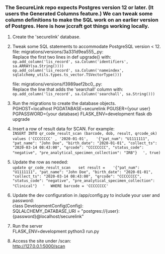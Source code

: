 ### The SecureLink repo expects Postgres version 12 or later. (It users the Generated Columns feature.) We can tweak some column definitions to make the SQL work on an earlier version of Postgres. Here is how jccraft got things working locally.

1. Create the 'securelink' database.

2. Tweak some SQL statements to accommodate PostgreSQL version < 12.  
file: migrations/versions/3a331d9ea555_.py:  
Replace the first two lines in def upgrade() with:  
`op.add_column('lis_record', sa.Column('identifiers', sa.ARRAY(sa.String())))  `  
`op.add_column('lis_record', sa.Column('nameindex', sqlalchemy_utils.types.ts_vector.TSVectorType()))`  <P>
file: migrations/versions/f3989aef2bc0_.py:  
Replace the line that adds the 'searchall' column with:  
`op.add_column('lis_record', sa.Column('searchall', sa.String()))`

3. Run the migrations to create the database objects.  
PGHOST=localhost PGDATABASE=securelink PGUSER={your user} PGPASSWORD={your database} FLASK_ENV=development flask db upgrade

4. Insert a row of result data for SCAN. For example:  
`INSERT INTO qr_code_result_scan (barcode, dob, result, qrcode_ok) values ('CCCCCCCC' , '2020-01-01',   `
`'{"pat_num": "U1111111", "pat_name": "John Doe", "birth_date": "2020-01-01", "collect_ts": "2020-03-14 08:43:00", "qrcode": "CCCCCCCC", "status_code": "negative", "pre_analytical_specimen_collection": "IRB"}  `
`', true)  `

5. Update the row as needed:  
`update qr_code_result_scan   `
`set result =   `
`'{"pat_num": "U1111111", "pat_name": "John Doe", "birth_date": "2020-01-01", "collect_ts": "2020-03-14 08:43:00", "qrcode": "CCCCCCCC", "status_code": "negative", "pre_analytical_specimen_collection": "Clinical"}  `
`'  `
`WHERE barcode = 'CCCCCCCC'`

5. Update the dev configuration in /app/config.py to include your user and password:  
class DevelopmentConfig(Config):  
SQLALCHEMY_DATABASE_URI = "postgres://{user}:{password}@localhost/securelink"

5. Run the server  
FLASK_ENV=development python3 run.py

6. Access the site under /scan:  
http://127.0.0.1:5000/scan